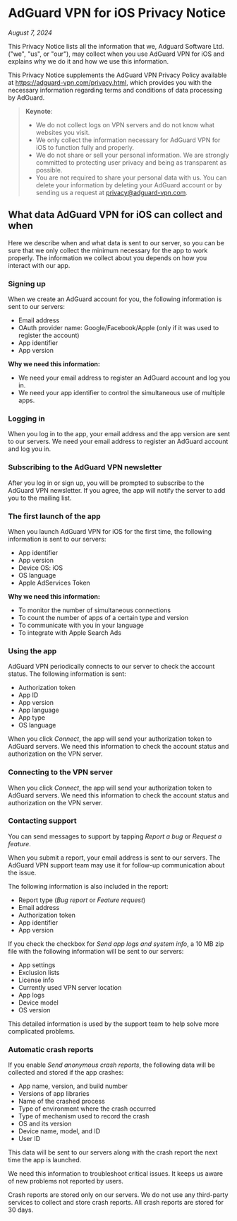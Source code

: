 
# AdGuard VPN for iOS Privacy Notice

*August 7, 2024*

This Privacy Notice lists all the information that we, Adguard Software Ltd. ("we", "us", or "our"), may collect when you use AdGuard VPN for iOS and explains why we do it and how we use this information.

This Privacy Notice supplements the AdGuard VPN Privacy Policy available at <https://adguard-vpn.com/privacy.html>, which provides you with the necessary information regarding terms and conditions of data processing by AdGuard.

> **Keynote**:
>
> - We do not collect logs on VPN servers and do not know what websites you visit.
> - We only collect the information necessary for AdGuard VPN for iOS to function fully and properly.
> - We do not share or sell your personal information. We are strongly committed to protecting user privacy and being as transparent as possible.
> - You are not required to share your personal data with us. You can delete your information by deleting your AdGuard account or by sending us a request at <privacy@adguard-vpn.com>.

## What data AdGuard VPN for iOS can collect and when

Here we describe when and what data is sent to our server, so you can be sure that we only collect the minimum necessary for the app to work properly. The information we collect about you depends on how you interact with our app.

### Signing up

When we create an AdGuard account for you, the following information is sent to our servers:

- Email address
- OAuth provider name: Google/Facebook/Apple (only if it was used to register the account)
- App identifier
- App version

**Why we need this information:**

- We need your email address to register an AdGuard account and log you in.
- We need your app identifier to control the simultaneous use of multiple apps.

### Logging in

When you log in to the app, your email address and the app version are sent to our servers. We need your email address to register an AdGuard account and log you in.

### Subscribing to the AdGuard VPN newsletter

After you log in or sign up, you will be prompted to subscribe to the AdGuard VPN newsletter. If you agree, the app will notify the server to add you to the mailing list.

### The first launch of the app

When you launch AdGuard VPN for iOS for the first time, the following information is sent to our servers:

- App identifier
- App version
- Device OS: iOS
- OS language
- Apple AdServices Token

**Why we need this information:**

- To monitor the number of simultaneous connections
- To count the number of apps of a certain type and version
- To communicate with you in your language
- To integrate with Apple Search Ads

### Using the app

AdGuard VPN periodically connects to our server to check the account status. The following information is sent:

- Authorization token
- App ID
- App version
- App language
- App type
- OS language

When you click *Connect*, the app will send your authorization token to AdGuard servers. We need this information to check the account status and authorization on the VPN server.

### Connecting to the VPN server

When you click *Connect*, the app will send your authorization token to AdGuard servers. We need this information to check the account status and authorization on the VPN server.

### Contacting support

You can send messages to support by tapping *Report a bug* or *Request a feature*.

When you submit a report, your email address is sent to our servers. The AdGuard VPN support team may use it for follow-up communication about the issue.

The following information is also included in the report:

- Report type (*Bug report* or *Feature request*)
- Email address
- Authorization token
- App identifier
- App version

If you check the checkbox for *Send app logs and system info*, a 10 MB zip file with the following information will be sent to our servers:

- App settings
- Exclusion lists
- License info
- Currently used VPN server location
- App logs
- Device model
- OS version

This detailed information is used by the support team to help solve more complicated problems.

### Automatic crash reports

If you enable *Send anonymous crash reports*, the following data will be collected and stored if the app crashes:

- App name, version, and build number
- Versions of app libraries
- Name of the crashed process
- Type of environment where the crash occurred
- Type of mechanism used to record the crash
- OS and its version
- Device name, model, and ID
- User ID

This data will be sent to our servers along with the crash report the next time the app is launched.

We need this information to troubleshoot critical issues. It keeps us aware of new problems not reported by users.

Crash reports are stored only on our servers. We do not use any third-party services to collect and store crash reports. All crash reports are stored for 30 days.
